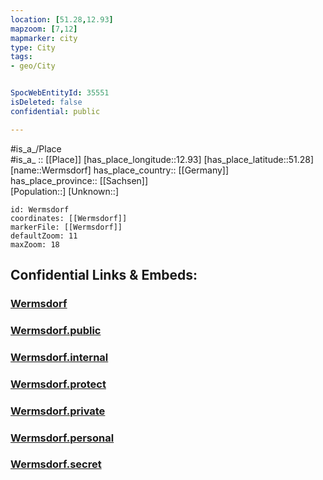 ```yaml
---
location: [51.28,12.93] 
mapzoom: [7,12] 
mapmarker: city 
type: City
tags:
- geo/City


SpocWebEntityId: 35551
isDeleted: false
confidential: public

---
```

#is_a_/Place  
#is_a_ :: [[Place]] 
[has_place_longitude::12.93] 
[has_place_latitude::51.28] 
[name::Wermsdorf] 
has_place_country:: [[Germany]]  
has_place_province:: [[Sachsen]]  
[Population::] 
[Unknown::] 


```leaflet
id: Wermsdorf
coordinates: [[Wermsdorf]] 
markerFile: [[Wermsdorf]] 
defaultZoom: 11 
maxZoom: 18
```


## Confidential Links & Embeds: 

### [Wermsdorf](/_Standards/Earth/Continent/Europe/Europe~Central/Germany/Germany~East/Sachsen/counties~Sachsen/Nordsachsen/cities~Nordsachsen/Wermsdorf.md) 

### [Wermsdorf.public](/_public/Earth/Continent/Europe/Europe~Central/Germany/Germany~East/Sachsen/counties~Sachsen/Nordsachsen/cities~Nordsachsen/Wermsdorf.public.md) 

### [Wermsdorf.internal](/_internal/Earth/Continent/Europe/Europe~Central/Germany/Germany~East/Sachsen/counties~Sachsen/Nordsachsen/cities~Nordsachsen/Wermsdorf.internal.md) 

### [Wermsdorf.protect](/_protect/Earth/Continent/Europe/Europe~Central/Germany/Germany~East/Sachsen/counties~Sachsen/Nordsachsen/cities~Nordsachsen/Wermsdorf.protect.md) 

### [Wermsdorf.private](/_private/Earth/Continent/Europe/Europe~Central/Germany/Germany~East/Sachsen/counties~Sachsen/Nordsachsen/cities~Nordsachsen/Wermsdorf.private.md) 

### [Wermsdorf.personal](/_personal/Earth/Continent/Europe/Europe~Central/Germany/Germany~East/Sachsen/counties~Sachsen/Nordsachsen/cities~Nordsachsen/Wermsdorf.personal.md) 

### [Wermsdorf.secret](/_secret/Earth/Continent/Europe/Europe~Central/Germany/Germany~East/Sachsen/counties~Sachsen/Nordsachsen/cities~Nordsachsen/Wermsdorf.secret.md)

